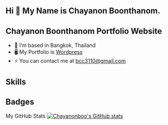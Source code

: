 ## Hi 👋 My Name is Chayanon Boonthanom.
## Chayanon Boonthanom Portfolio Website

- 🔭 I’m based in Bangkok, Thailand
- 🖥️ My Portfolio is [Wordpress](https://chayanonboo.com/)
- ⚡ You can contact me at bcc3110@gmail.com

## Skills

## Badges
My GitHub Stats
[![Chayanonboo's GitHub stats](https://github-readme-stats.vercel.app/api?username=Chayanonboo)](https://[github.com/Chayanonboonthanom](https://github.com/Chayanonboo)/github-readme-stats)


          
